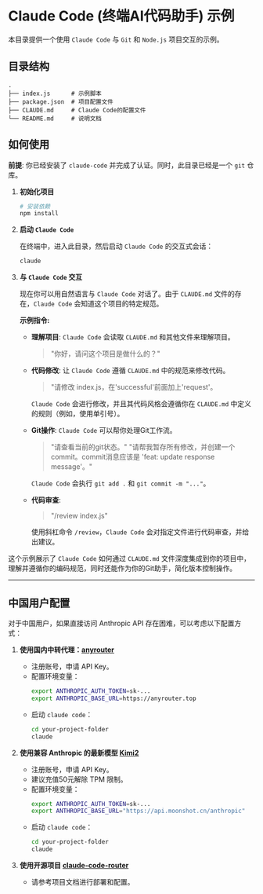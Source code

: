 # Claude Code (终端AI代码助手) 示例

本目录提供一个使用 `Claude Code` 与 `Git` 和 `Node.js` 项目交互的示例。

## 目录结构

```
.
├── index.js      # 示例脚本
├── package.json  # 项目配置文件
├── CLAUDE.md     # Claude Code的配置文件
└── README.md     # 说明文档
```

## 如何使用

**前提**: 你已经安装了 `claude-code` 并完成了认证。同时，此目录已经是一个 `git` 仓库。

1.  **初始化项目**

    ```bash
    # 安装依赖
    npm install
    ```

2.  **启动 `Claude Code`**

    在终端中，进入此目录，然后启动 `Claude Code` 的交互式会话：

    ```bash
    claude
    ```

3.  **与 `Claude Code` 交互**

    现在你可以用自然语言与 `Claude Code` 对话了。由于 `CLAUDE.md` 文件的存在，`Claude Code` 会知道这个项目的特定规范。

    **示例指令:**

    *   **理解项目**: `Claude Code` 会读取 `CLAUDE.md` 和其他文件来理解项目。
        > "你好，请问这个项目是做什么的？"

    *   **代码修改**: 让 `Claude Code` 遵循 `CLAUDE.md` 中的规范来修改代码。
        > "请修改 index.js，在'successful'前面加上'request'。

        `Claude Code` 会进行修改，并且其代码风格会遵循你在 `CLAUDE.md` 中定义的规则（例如，使用单引号）。

    *   **Git操作**: `Claude Code` 可以帮你处理Git工作流。
        > "请查看当前的git状态。"
        > "请帮我暂存所有修改，并创建一个commit。commit消息应该是 'feat: update response message'。"

        `Claude Code` 会执行 `git add .` 和 `git commit -m "..."`。

    *   **代码审查**:
        > "/review index.js"

        使用斜杠命令 `/review`，`Claude Code` 会对指定文件进行代码审查，并给出建议。

这个示例展示了 `Claude Code` 如何通过 `CLAUDE.md` 文件深度集成到你的项目中，理解并遵循你的编码规范，同时还能作为你的Git助手，简化版本控制操作。

---

## 中国用户配置

对于中国用户，如果直接访问 Anthropic API 存在困难，可以考虑以下配置方式：

1.  **使用国内中转代理：[anyrouter](https://anyrouter.top/register?aff=tKnP)**
    *   注册账号，申请 API Key。
    *   配置环境变量：
        ```bash
        export ANTHROPIC_AUTH_TOKEN=sk-...
        export ANTHROPIC_BASE_URL=https://anyrouter.top
        ```
    *   启动 `claude code`：
        ```bash
        cd your-project-folder
        claude
        ```

2.  **使用兼容 Anthropic 的最新模型 [Kimi2](https://platform.moonshot.cn/console/api-key)**
    *   注册账号，申请 API Key。
    *   建议充值50元解除 TPM 限制。
    *   配置环境变量：
        ```bash
        export ANTHROPIC_AUTH_TOKEN=sk-...
        export ANTHROPIC_BASE_URL="https://api.moonshot.cn/anthropic"
        ```
    *   启动 `claude code`：
        ```bash
        cd your-project-folder
        claude
        ```

3.  **使用开源项目 [claude-code-router](https://github.com/musistudio/claude-code-router)**
    *   请参考项目文档进行部署和配置。